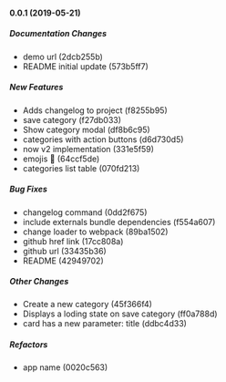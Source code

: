 #### 0.0.1 (2019-05-21)

##### Documentation Changes

*  demo url (2dcb255b)
*  README initial update (573b5ff7)

##### New Features

*  Adds changelog to project (f8255b95)
*  save category (f27db033)
*  Show category modal (df8b6c95)
*  categories with action buttons (d6d730d5)
*  now v2 implementation (331e5f59)
*  emojis :tada: (64ccf5de)
*  categories list table (070fd213)

##### Bug Fixes

*  changelog command (0dd2f675)
*  include externals bundle dependencies (f554a607)
*  change loader to webpack (89ba1502)
*  github href link (17cc808a)
*  github url (33435b36)
*  README (42949702)

##### Other Changes

*  Create a new category (45f366f4)
*  Displays a loding state on save category (ff0a788d)
*  card has a new parameter: title (ddbc4d33)

##### Refactors

*  app name (0020c563)
